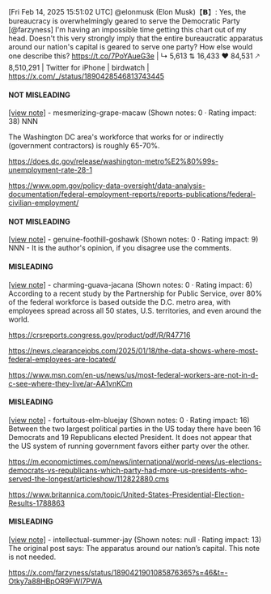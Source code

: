 [Fri Feb 14, 2025 15:51:02 UTC] @elonmusk (Elon Musk)【𝗕】: Yes, the bureaucracy is overwhelmingly geared to serve the Democratic Party [@farzyness] I'm having an impossible time getting this chart out of my head. Doesn't this very strongly imply that the entire bureaucratic apparatus around our nation's capital is geared to serve one party? How else would one describe this? https://t.co/7PoYAueG3e | ↳ 5,613 ⇅ 16,433 ♥ 84,531 🡕 8,510,291 | Twitter for iPhone | birdwatch | https://x.com/_/status/1890428546813743445

#### NOT MISLEADING

[[view note]](https://x.com/i/birdwatch/n/1890519333916626954) - mesmerizing-grape-macaw (Shown notes: 0 · Rating impact: 38)
NNN 

The Washington DC area's workforce that works for or indirectly (government contractors) is roughly 65-70%.  

https://does.dc.gov/release/washington-metro%E2%80%99s-unemployment-rate-28-1

https://www.opm.gov/policy-data-oversight/data-analysis-documentation/federal-employment-reports/reports-publications/federal-civilian-employment/

#### NOT MISLEADING

[[view note]](https://x.com/i/birdwatch/n/1890463005491519932) - genuine-foothill-goshawk (Shown notes: 0 · Rating impact: 9)
NNN - It is the author's opinion, if you disagree use the comments.

#### MISLEADING

[[view note]](https://x.com/i/birdwatch/n/1890451559172935768) - charming-guava-jacana (Shown notes: 0 · Rating impact: 6)
According to a recent study by the Partnership for Public Service, over 80% of the federal workforce is based outside the D.C. metro area, with employees spread across all 50 states, U.S. territories, and even around the world.

https://crsreports.congress.gov/product/pdf/R/R47716

https://news.clearancejobs.com/2025/01/18/the-data-shows-where-most-federal-employees-are-located/

https://www.msn.com/en-us/news/us/most-federal-workers-are-not-in-d-c-see-where-they-live/ar-AA1vnKCm

#### MISLEADING

[[view note]](https://x.com/i/birdwatch/n/1890462341176664278) - fortuitous-elm-bluejay (Shown notes: 0 · Rating impact: 16)
Between the two largest political parties in the US today there have been 16 Democrats and 19 Republicans elected President. It does not appear that the US system of running government favors either party over the other.

https://m.economictimes.com/news/international/world-news/us-elections-democrats-vs-republicans-which-party-had-more-us-presidents-who-served-the-longest/articleshow/112822880.cms

https://www.britannica.com/topic/United-States-Presidential-Election-Results-1788863

#### MISLEADING

[[view note]](https://x.com/i/birdwatch/n/1890462139623858682) - intellectual-summer-jay (Shown notes: null · Rating impact: 13)
The original post says: The apparatus around our nation’s capital. This note is not needed.

https://x.com/farzyness/status/1890421901085876365?s=46&t=-Otky7a88HBpOR9FWI7PWA
